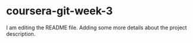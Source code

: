 # coursera-git-week-3
I am editing the README file. Adding some more details about the project description.

